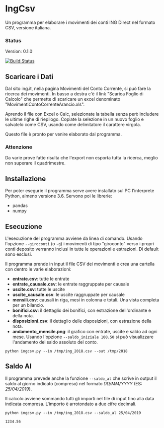 # IngCsv
Un programma per elaborare i movimenti dei conti ING Direct nel formato CSV, versione italiana.

### Status
Version: 0.1.0

[![Build Status](https://travis-ci.org/ognibit/IngCsv.svg?branch=master)](https://travis-ci.org/ognibit/IngCsv)

## Scaricare i Dati
Dal sito ing.it, nella pagina Movimenti del Conto Corrente, si può fare la ricerca dei movimenti.
In basso a destra c'è il link "Scarica Foglio di Calcolo" che permette di scaricare un excel denominato "MovimentiContoCorrenteArancio.xls". 

Aprendo il file con Excel o Calc, selezionate la tabella senza però includere le ultime righe di riepilogo. 
Copiate la selezione in un nuovo foglio e salvatelo come CSV, usando come delimitatore il carattere virgola.

Questo file è pronto per venire elaborato dal programma.

### Attenzione
Da varie prove fatte risulta che l'export non esporta tutta la ricerca, meglio non superare il quadrimestre.

## Installazione
Per poter esegurie il programma serve avere installato sul PC l'interprete Python, almeno versione 3.6. Servono poi le librerie:
- pandas
- numpy

## Esecuzione
L'esecuzione del programma avviene da linea di comando.
Usando l'opzione `--giroconti` (o `-g`) i movimenti di tipo "giroconto" verso i propri conti deposito verranno inclusi in tutte le operazioni e estrazioni. Di default sono esclusi.

Il programma prende in input il file CSV dei movimenti e crea una cartella con dentro le varie elaborazioni:
- **entrate.csv**: tutte le entrate
- **entrate_causale.csv**: le entrate raggruppate per causale
- **uscite.csv**: tutte le uscite
- **uscite_causale.csv**: le uscite raggruppate per causale
- **mensili.csv**: causali in riga, mesi in colonna e totali. Una vista completa per un bilancio.
- **bonifici.csv**: il dettaglio dei bonifici, con estrazione dell'ordinante e della nota.
- **disposizioni.csv**: il dettaglio delle disposizioni, con estrazione della nota.
- **andamento_mensile.png**: il grafico con entrate, uscite e saldo ad ogni mese. Usando l'opzione `--saldo_iniziale 100.50` si può visualizzare l'andamento del saldo assoluto del conto.

```python ingcsv.py --in /tmp/ing_2018.csv --out /tmp/2018```

## Saldo Al
Il programma prevede anche la funzione `--saldo_al` che scrive in output il saldo al giorno indicato (compreso) nel formato *DD/MM/YYYY* (ES: *25/04/2019*).

Il calcolo avviene sommando tutti gli importi nel file di input fino alla data indicata compresa. L'importo è arrotondato a due cifre decimali.

```
python ingcsv.py --in /tmp/ing_2018.csv --saldo_al 25/04/2019

1234.56
```
